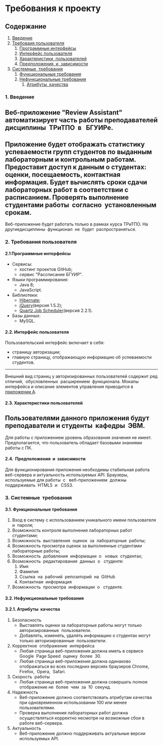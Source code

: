 # Требования к проекту

## Содержание
1. [Введение](#introduction)
2. [Требоваия пользователя](#user_requirements)
    1. [Программные интерфейсы](#software_interfaces)
    2. [Интерфейс пользователя](#user_interfaces)
    3. [Характеристики​ ​ пользователей](#user_features)
    4. [​Предположения​ ​ и ​ ​ зависимости](#assumptions_dependencies)
3. [Системные​ ​ требования](#system_requirements)   
    1. [Функциональные​ ​ требования](#functional_requirements) 
    2. [Нефункциональные​ ​ требования](#non-functional_requirements)
        1. [Атрибуты​ ​ качества](#quality_attributes)

<a name="introduction"/>

### 1. Введение
Веб-приложение "Review Assistant" автоматизирует часть работы
преподавателей​ ​ дисциплины​ ​ ТРиТПО​ ​ в ​ ​ БГУИРе.
---
Приложение будет отображать статистику успеваемости групп
студентов по выданным лабораторным и контрольным работам.
Предоставит доступ к данным о студентах: оценки, посещаемость,
контактная информация. Будет вычислять сроки сдачи лабораторных
работ в соответствии с расписанием. Проверять выполнение студентами
работы​ ​ согласно​ ​ установленным​ ​ срокам.
---
Веб-приложение будет работать только в рамках курса ТРиТПО. На
другие​ ​ дисциплины​ ​ функционал​ ​ не​ ​ будет​ ​ распространяться.

<a name="user_requirements"/>

### 2. Требования пользователя

<a name="software_interfaces"/>

#### 2.1 Программные интерфейсы
* Сервисы:
    * хостинг проектов GitHub;
    * сервис "Рассписание БГУИР".
* Языки программирования:
    * Java 8;
    * JavaScript.
* Библиотеки:
    * [Hibernate](http://hibernate.org/);
    * [jQuery](https://jquery.com/)(версия 1.5.2);
    * [Quartz Job Scheduler](http://www.quartz-scheduler.org/)(версия 2.2.1).
* Базы данных:
    * MySQL.

<a name="user_interfaces"/>

#### 2.2. Интерфейс пользователя
Пользовательский интерфейс включает в себя:
* страницу авторизации;
* главную страницу, отображающую информацию об успеваемости студентов.
---
Внешний вид страниц у авторизированных пользователей содержит
ряд​ ​ отличий,​ ​ обусловленных​ ​ расширением​ ​ функционала.
Мокапы интерфейса и описание элементов управления приводится в
[приложении​ ​ A](https://github.com/Andrlis/Review-Assistant).

<a name="user_features"/>

#### 2.3. Характеристики​ ​ пользователей
Пользователями данного приложения будут преподаватели и
студенты​ ​ кафедры​ ​ ЭВМ.
---
Для работы с приложением уровень образования значения не имеет.
Предполагается, что пользователь обладает базовыми знаниями работы с
ПК.

<a name="assumptions_dependencies"/>

#### 2.4. ​ Предположения​ ​ и ​ ​ зависимости
Для функционирования приложения необходимы стабильная работа
веб-сервера и актуальность используемых API. Браузеры, используемые
для​ ​ работы​ ​ с ​ ​ веб-приложением​ ​ должны​ ​ поддерживать​ ​ HTML5​ ​ и ​ ​ CSS3.

<a name="system_requirements"/>

### 3. Системные​ ​ требования 

<a name="functional_requirements"/>

#### 3.1. Функциональные​ ​ требования
1. Вход в систему с использованием уникального имени пользователя​ ​ и ​ ​ пароля;
2. Возможность контроля выполнения лабораторных работ студентами;
3. Возможность​ ​ выставления​ ​ оценок​ ​ за​ ​ лабораторные​ ​ работы;
4. Возможность просмотра оценок за выполненные студентами лабораторные​ ​ работы;    
5. Возможность​ ​ добавления​ ​ информации​ ​ о ​ ​ новых​ ​ студентах;
6. Возможность​ ​ редактирования​ ​ данных​ ​ о ​ ​ студенте:
    1. Имя
    2. Фамилия
    3. Ссылка​ ​ на​ ​ рабочий​ ​ репозиторий​ ​ на​ ​ GitHub  
    4. Контактная​ ​ информация
7. Возможность​ ​ просмотра​ ​ информации​ ​ о ​ ​ студенте.

<a name="non-functional_requirements"/>

#### 3.2. Нефункциональные​ ​ требования

<a name="quality_attributes"/>

#### 3.2.1. Атрибуты​ ​ качества
1. Безопасность
    * Выставлять оценки за лабораторные работы могут только​ ​ авторизированные​ ​ пользователи.
    * Добавлять, изменять, удалять информацию о студентах могут​ ​ только​ ​ авторизированные​ ​ пользователи.
2. Корректное​ ​ отображение​ ​ интерфейса
    * Любая страница веб-приложения должна иметь в сервисе​ ​ Google​ ​ Page​ ​ Speed​ ​ оценку​ ​ более​ ​ 30.
    * Любая страница веб-приложения должна одинаково отображаться во всех последних версиях браузеров Chrome,​ ​ Firefox,​ ​ Opera,​ ​ Safari.
3. Скорость​ ​ работы
    * Любая страница веб-приложения должна совершать полное​ ​ отображение​ ​ не​ ​ более​ ​ чем​ ​ за​ ​ 10​ ​ секунд.
4. Надежность
    * Веб-приложение должно соответствовать атрибутам качества при одновременном использовании 100 или менее​ ​ пользователями.
    * Проверка выполнения лабораторных работ должна осуществляться корректно несмотря на возможные сбои в​ работе​ веб-сервера.
5. Актуальность
    * Веб-приложение должно поддерживать актуальные версии​ ​ используемых​ ​ API.   